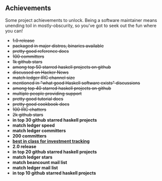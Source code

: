 ## Achievements

Some project achievements to unlock.
Being a software maintainer means unending toil in mostly-obscurity, so you've got to seek out the fun where you can!
<!-- https://www.reddit.com/r/haskell/comments/eddwbu/top_nonprogrammingrelated_haskell_apps -->

- ~~1.0 release~~
- ~~packaged in major distros, binaries available~~
- ~~pretty good reference docs~~
- ~~100 committers~~
- ~~1k github stars~~
- ~~among top 50 starred haskell projects on github~~
- ~~discussed on Hacker News~~
- ~~match ledger IRC channel size~~
- ~~mentioned in "what good Haskell software exists" discussions~~
- ~~among top 40 starred haskell projects on github~~
- ~~multiple people providing support~~
- ~~pretty good tutorial docs~~
- ~~pretty good cookbook docs~~
- ~~100 IRC chatters~~
- ~~2k github stars~~
- **in top 30 github starred haskell projects**
- **match ledger speed**
- **match ledger committers**
- **200 committers**
- **[best in class for investment tracking](https://github.com/simonmichael/hledger/issues/1015)**
- **2.0 release**
- **in top 20 github starred haskell projects**
- **match ledger stars**
- **match beancount mail list**
- **match ledger mail list**
- **in top 10 github starred haskell projects**
